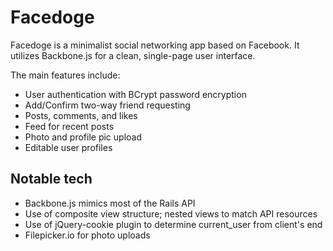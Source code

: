# Facedoge

Facedoge is a minimalist social networking app based on Facebook.  It utilizes Backbone.js for a clean, single-page user interface.

The main features include:

* User authentication with BCrypt password encryption
* Add/Confirm two-way friend requesting
* Posts, comments, and likes
* Feed for recent posts
* Photo and profile pic upload
* Editable user profiles 

## Notable tech

* Backbone.js mimics most of the Rails API
* Use of composite view structure; nested views to match API resources
* Use of jQuery-cookie plugin to determine current_user from client's end
* Filepicker.io for photo uploads
